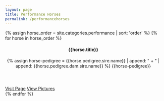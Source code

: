 ```yaml
---
layout: page
title: Performance Horses
permalink: /performancehorses
---
```

<div class="container p-3">
  <div class="row justify-content-center">
    <!-- for loop -->
    {% assign horse_order = site.categories.performance | sort: 'order' %}
    {% for horse in horse_order %}
    <!-- Card Container -->
    <div class="col-12 col-md-6 col-lg-4 col-xl-3 py-2 mx-auto ">
      <div class="card d-block mx-auto" style="border: 0;">
        <header class="card-personal-header" style="background: url('{{site.baseurl}}{{horse.card-img}}');">
          <h4 class="card-personal-name">{{horse.title}}</h4>
          <p class="card-personal-description">
            {% assign horse-pedigree = {{horse.pedigree.sire.name}} | append: " + " | append: {{horse.pedigree.dam.sire.name}} %}
            {{horse-pedigree}}      
          </p>
        </header>
        <section class="card-personal-info">
          <a href="{{site.baseurl}}{{horse.url}}">Visit Page</a>
          <a href="{{site.baseurl}}{{horse.url}}#pictures">View Pictures</a>
        </section>
      </div>
    </div>
    <!-- Card Container -->
    {% endfor %}
    <!-- End for loop -->
  </div>
</div>